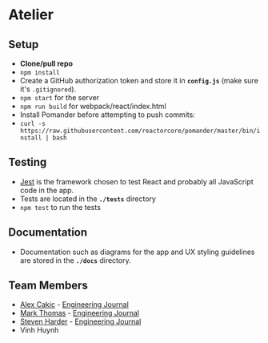 # Atelier

## Setup
- **Clone/pull repo**
- ```npm install```
- Create a GitHub authorization token and store it in **`config.js`** (make sure it's `.gitignored`).
- ```npm start``` for the server
- ```npm run build``` for webpack/react/index.html
- Install Pomander before attempting to push commits:
- `curl -s https://raw.githubusercontent.com/reactorcore/pomander/master/bin/install | bash`

## Testing
- [Jest](https://jestjs.io/) is the framework chosen to test React and probably all JavaScript code in the app.
- Tests are located in the **`./tests`** directory
- ```npm test``` to run the tests

## Documentation
- Documentation such as diagrams for the app and UX styling guidelines are stored in the **`./docs`** directory.

## Team Members
- [Alex Cakic](https://github.com/aleksandar-cakic) - [Engineering Journal](https://gist.github.com/aleksandar-cakic/1f46fd75b3cefb7857a5bdbae9a6a53b)
- [Mark Thomas](https://github.com/MarkPThomas) - [Engineering Journal](https://gist.github.com/MarkPThomas/7ce6b7a2a48820ad1995afc5ee6ba506)
- [Steven Harder](https://github.com/stevenharderjr) - [Engineering Journal](https://gist.github.com/stevenharderjr/b2f158790eddc6b6257553fba2875694)
- Vinh Huynh
